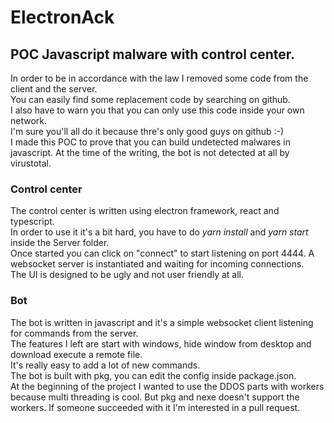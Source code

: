 # ElectronAck

## POC Javascript malware with control center.<br/>

In order to be in accordance with the law I removed some code from the client and the server.<br />
You can easily find some replacement code by searching on github.<br />
I also have to warn you that you can only use this code inside your own network.<br />
I'm sure you'll all do it because thre's only good guys on github :-)<br />
I made this POC to prove that you can build undetected malwares in javascript. At the time of the writing, the bot is not detected at all by virustotal.<br />

### Control center

The control center is written using electron framework, react and typescript.<br />
In order to use it it's a bit hard, you have to do _yarn install_ and _yarn start_ inside the Server folder.<br />
Once started you can click on "connect" to start listening on port 4444. A websocket server is instantiated and waiting for incoming connections.<br />
The UI is designed to be ugly and not user friendly at all.<br />

### Bot

The bot is written in javascript and it's a simple websocket client listening for commands from the server.<br />
The features I left are start with windows, hide window from desktop and download execute a remote file.<br />
It's really easy to add a lot of new commands.<br />
The bot is built with pkg, you can edit the config inside package.json.<br />
At the beginning of the project I wanted to use the DDOS parts with workers because multi threading is cool. But pkg and nexe doesn't support the workers. If someone succeeded with it I'm interested in a pull request.<br />
